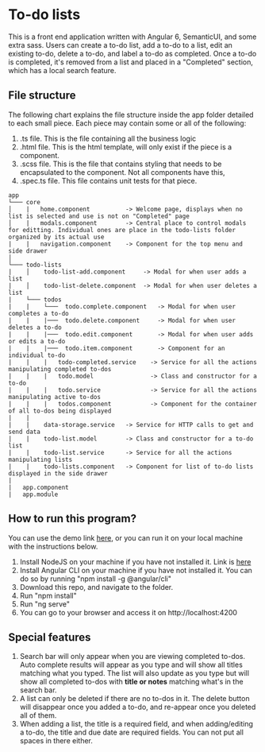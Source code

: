 # To-do lists

This is a front end application written with Angular 6, SemanticUI, and some extra sass. Users can create a to-do list, add a to-do to a list, edit an existing to-do, delete a to-do, and label a to-do as completed. Once a to-do is completed, it's removed from a list and placed in a "Completed" section, which has a local search feature. 

## File structure

The following chart explains the file structure inside the app folder detailed to each small piece. Each piece may contain some or all of the following:
1) .ts file. This is the file containing all the business logic
2) .html file. This is the html template, will only exist if the piece is a component.
3) .scss file. This is the file that contains styling that needs to be encapsulated to the component. Not all components have this, 
4) .spec.ts file. This file contains unit tests for that piece.
```
app 
└─── core  
│    |   home.component          -> Welcome page, displays when no list is selected and use is not on "Completed" page
│    |   modals.component        -> Central place to control modals for editting. Individual ones are place in the todo-lists folder organized by its actual use
|    |   navigation.component    -> Component for the top menu and side drawer
│   
└─── todo-lists 
|    │    todo-list-add.component     -> Modal for when user adds a list
|    │    todo-list-delete.component  -> Modal for when user deletes a list
|    └─── todos
|    |    └───  todo.complete.component   -> Modal for when user completes a to-do
|    |    |───  todo.delete.component     -> Modal for when user deletes a to-do
|    |    |───  todo.edit.component       -> Modal for when user adds or edits a to-do
|    |    |───  todo.item.component       -> Component for an individual to-do
|    |    |   todo-completed.service    -> Service for all the actions manipulating completed to-dos
|    |    |   todo.model                -> Class and constructor for a to-do
|    |    |   todo.service              -> Service for all the actions manipulating active to-dos
|    |    |   todos.component           -> Component for the container of all to-dos being displayed
|    |
|    |    data-storage.service   -> Service for HTTP calls to get and send data
|    |    todo-list.model        -> Class and constructor for a to-do list
|    |    todo-list.service      -> Service for all the actions manipulating lists
|    |    todo-lists.component   -> Component for list of to-do lists displayed in the side drawer 
|
|   app.component  
|   app.module  
```

## How to run this program?

You can use the demo link [here](https://branch-todo-list.firebaseapp.com/), or you can run it on your local machine with the instructions below.

1. Install NodeJS on your machine if you have not installed it. Link is [here](https://nodejs.org/en/)
2. Install Angular CLI on your machine if you have not installed it. You can do so by running "npm install -g @angular/cli"
3. Download this repo, and navigate to the folder.
4. Run "npm install"
5. Run "ng serve"
6. You can go to your browser and access it on http://localhost:4200

## Special features

1. Search bar will only appear when you are viewing completed to-dos. Auto complete results will appear as you type and will show all titles matching what you typed. The list will also update as you type but will show all completed to-dos with **title or notes** matching what's in the search bar. 
2. A list can only be deleted if there are no to-dos in it. The delete button will disappear once you added a to-do, and re-appear once you deleted all of them.
3. When adding a list, the title is a required field, and when adding/editing a to-do, the title and due date are required fields. You can not put all spaces in there either.